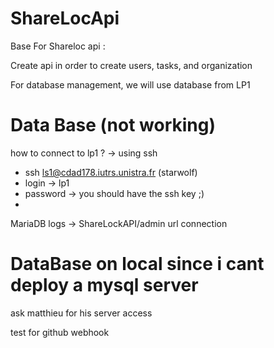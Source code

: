 # ShareLocApi

Base For Shareloc api : 

Create api in order to create users, tasks, and organization


For database management, we will use database from LP1




# Data Base (not working)
how to connect to lp1 ? 
-> using ssh 
* ssh ls1@cdad178.iutrs.unistra.fr (starwolf)
* login -> lp1
* password -> you should have the ssh key ;) 
* 


MariaDB logs -> ShareLockAPI/admin
url connection 


# DataBase on local since i cant deploy a mysql server

ask matthieu for his server access

test for github webhook




